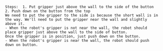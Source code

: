 
    Steps:  1. Put gripper just above the wall to the side of the button  2. Push down on the button from the top
    We need to put the gripper to the side is because the short wall is in the way. We'll need to put the gripper near the wall and slightly above it.
    - When the robot's gripper is not near the wall, the robot should place gripper just above the wall to the side of button.
    Once the gripper is in position, just push down on the button.
    - When the robot's gripper is near the wall, the robot should push down on button.